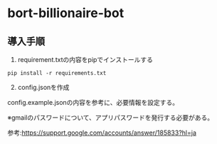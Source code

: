 # bort-billionaire-bot

<h2>導入手順</h2>

1. requirement.txtの内容をpipでインストールする

```
pip install -r requirements.txt
```

2. config.jsonを作成

config.example.jsonの内容を参考に、必要情報を設定する。

※gmailのパスワードについて、アプリパスワードを発行する必要がある。

参考:https://support.google.com/accounts/answer/185833?hl=ja
